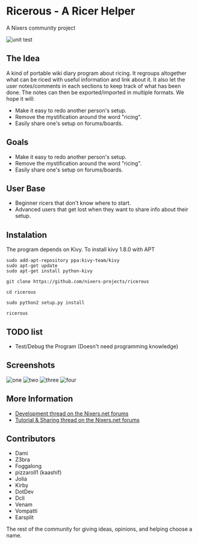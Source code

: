 # Ricerous - A Ricer Helper

A Nixers community project

![unit test](https://travis-ci.org/nixers-projects/ricerous.svg)


## The Idea

A kind of portable wiki diary program about ricing. It regroups altogether what
can be riced with useful information and link about it. It also let the user
notes/comments in each sections to keep track of what has been done. The notes
can then be exported/imported in multiple formats. We hope it will:

  * Make it easy to redo another person's setup.
  * Remove the mystification around the word "ricing".
  * Easily share one's setup on forums/boards.

## Goals

  * Make it easy to redo another person's setup.
  * Remove the mystification around the word "ricing".
  * Easily share one's setup on forums/boards.

## User Base

  * Beginner ricers that don't know where to start.
  * Advanced users that get lost when they want to share info about their setup.


## Instalation

The program depends on Kivy.
To install kivy 1.8.0 with APT
```
sudo add-apt-repository ppa:kivy-team/kivy
sudo apt-get update
sudo apt-get install python-kivy
```

```
git clone https://github.com/nixers-projects/ricerous

cd ricerous

sudo python2 setup.py install

ricerous
```


## TODO list

  * Test/Debug the Program (Doesn't need programming knowledge)


## Screenshots

![one](http://pub.iotek.org/p/E3kXJUk.png)
![two](http://pub.iotek.org/p/e53QyX2.png)
![three](http://pub.iotek.org/p/Fpu6NcN.png)
![four](http://pub.iotek.org/p/xP28lIO.png)


## More Information

  * [Development thread on the Nixers.net forums](http://nixers.net/showthread.php?tid=1518)
  * [Tutorial & Sharing thread on the Nixers.net forums](http://nixers.net/showthread.php?tid=1579)

## Contributors

  * Dami
  * Z3bra
  * Foggalong
  * pizzaroll1 (kaashif)
  * Jolia
  * Kirby
  * DotDev
  * Dcli
  * Venam
  * Vompatti
  * Earsplit


The rest of the community for giving ideas, opinions, and helping choose a name. 
